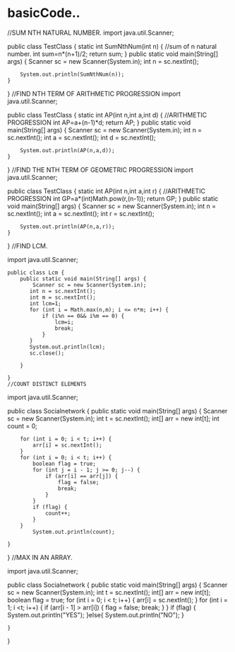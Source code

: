 # basicCode..
//SUM NTH NATURAL NUMBER.
import java.util.Scanner;

public class TestClass {
    static int SumNthNum(int n) {
        //sum of n natural number.
        int sum=n*(n+1)/2;
        return sum;
    }
    public static void main(String[] args) {
        Scanner sc = new Scanner(System.in);
        int n = sc.nextInt();

        System.out.println(SumNthNum(n));
    }
}
//FIND NTH TERM OF ARITHMETIC PROGRESSION
import java.util.Scanner;

public class TestClass {
    static int AP(int n,int a,int d) {
        //ARITHMETIC PROGRESSION
        int AP=a+(n-1)*d;
        return AP;
    }
    public static void main(String[] args) {
        Scanner sc = new Scanner(System.in);
        int n = sc.nextInt();
        int a = sc.nextInt();
        int d = sc.nextInt();

        System.out.println(AP(n,a,d));
    }
}
//FIND THE NTH TERM OF GEOMETRIC PROGRESSION
import java.util.Scanner;

public class TestClass {
    static int AP(int n,int a,int r) {
        //ARITHMETIC PROGRESSION
        int GP=a*(int)Math.pow(r,(n-1));
        return GP;
    }
    public static void main(String[] args) {
        Scanner sc = new Scanner(System.in);
        int n = sc.nextInt();
        int a = sc.nextInt();
        int r = sc.nextInt();

        System.out.println(AP(n,a,r));
    }
}
//FIND LCM.

import java.util.Scanner;

    public class Lcm {
        public static void main(String[] args) {
            Scanner sc = new Scanner(System.in);
           int n = sc.nextInt();
           int m = sc.nextInt();
           int lcm=1;
           for (int i = Math.max(n,m); i <= n*m; i++) {
               if (i%n == 0&& i%m == 0) {
                   lcm=i;
                   break;
               }
           }
           System.out.println(lcm);
           sc.close();

        }

    }
    //COUNT DISTINCT ELEMENTS

    
import java.util.Scanner;

public class Socialnetwork {
    public static void main(String[] args) {
        Scanner sc = new Scanner(System.in);
        int t = sc.nextInt();
        int[] arr = new int[t];
        int count = 0;

        for (int i = 0; i < t; i++) {
            arr[i] = sc.nextInt();
        }
        for (int i = 0; i < t; i++) {
            boolean flag = true;
            for (int j = i - 1; j >= 0; j--) {
                if (arr[i] == arr[j]) {
                    flag = false;
                    break;
                }
            }
            if (flag) {
                count++;
            }
        }
            System.out.println(count);

    }
}
//MAX IN AN ARRAY.

import java.util.Scanner;

public class Socialnetwork {
    public static void main(String[] args) {
        Scanner sc = new Scanner(System.in);
        int t = sc.nextInt();
        int[] arr = new int[t];
         boolean flag = true;
        for (int i = 0; i < t; i++) {
            arr[i] = sc.nextInt();
        }
        for (int i = 1; i <t; i++) {
            if (arr[i - 1] > arr[i]) {
                flag = false;
                break;
            }
        }
        if (flag) {
            System.out.println("YES");
        }else{
            System.out.println("NO");
        }

    }
}
